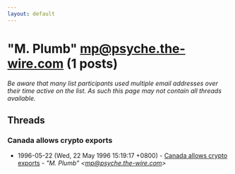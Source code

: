 ```yaml
---
layout: default
---
```


# "M. Plumb" <mp@psyche.the-wire.com> (1 posts)

_Be aware that many list participants used multiple email addresses over their time active on the list. As such this page may not contain all threads available._

## Threads

### Canada allows crypto exports
+ 1996-05-22 (Wed, 22 May 1996 15:19:17 +0800) - [Canada allows crypto exports](/archive/1996/05/9fa5f1ba8e2a6c52fb99a4257a831b55a0a53760ab7dc0c9b145ff26ffe5d966) - _"M. Plumb" \<mp@psyche.the-wire.com\>_

